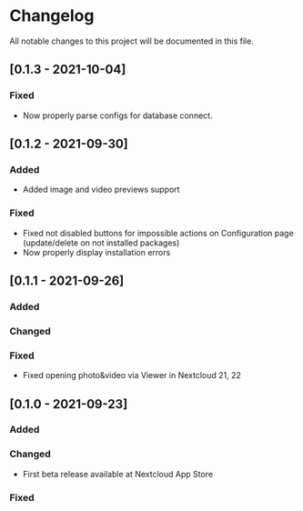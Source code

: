 # Changelog

All notable changes to this project will be documented in this file.

## [0.1.3 - 2021-10-04]

### Fixed

- Now properly parse configs for database connect.

## [0.1.2 - 2021-09-30]

### Added

- Added image and video previews support

### Fixed

- Fixed not disabled buttons for impossible actions on Configuration page (update/delete on not installed packages)
- Now properly display installation errors

## [0.1.1 - 2021-09-26]

### Added

### Changed

### Fixed

- Fixed opening photo&video via Viewer in Nextcloud 21, 22

## [0.1.0 - 2021-09-23]

### Added

### Changed

- First beta release available at Nextcloud App Store

### Fixed

